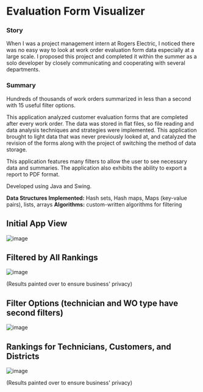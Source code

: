 # Evaluation Form Visualizer

### Story
When I was a project management intern at Rogers Electric, I noticed there was no easy way to look at work order evaluation form data especially at a large scale. I proposed this project and completed it within the summer as a solo developer by closely communicating and cooperating with several departments.

### Summary
Hundreds of thousands of work orders summarized in less than a second with 15 useful filter options.

This application analyzed customer evaluation forms that are completed after every work order. The data was stored in flat files, so file reading and data analysis techniques
and strategies were implemented. This application brought to light data that was never previously looked at, and catalyzed the revision of the forms along with 
the project of switching the method of data storage. 

This application features many filters to allow the user to see necessary data and summaries. The application also exhibits the ability to export a report to PDF format.

Developed using Java and Swing.

**Data Structures Implemented:** Hash sets, Hash maps, Maps (key-value pairs), lists, arrays
**Algorithms:** custom-written algorithms for filtering

## Initial App View
![image](https://github.com/user-attachments/assets/81e9a089-bde2-4f93-94e9-9690732c6ca7)

## Filtered by All Rankings
![image](https://github.com/user-attachments/assets/3b38db2e-d9ef-4d13-8d6c-9b3e035980a4)

(Results painted over to ensure business' privacy)

## Filter Options (technician and WO type have second filters)
![image](https://github.com/user-attachments/assets/ecbba152-7e9b-4d32-925b-65241cfed8b7)

## Rankings for Technicians, Customers, and Districts
![image](https://github.com/user-attachments/assets/667676b4-1216-4812-9218-271509d91547)



(Results painted over to ensure business' privacy)

